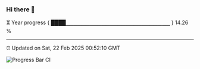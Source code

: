 ### Hi there 👋

⏳ Year progress { ████▁▁▁▁▁▁▁▁▁▁▁▁▁▁▁▁▁▁▁▁▁▁▁▁▁▁ } 14.26 %

---

⏰ Updated on Sat, 22 Feb 2025 00:52:10 GMT

![Progress Bar CI](https://github.com/code-lakshay/GitHub-Actions-Demo/workflows/Progress%20Bar%20CI/badge.svg)
